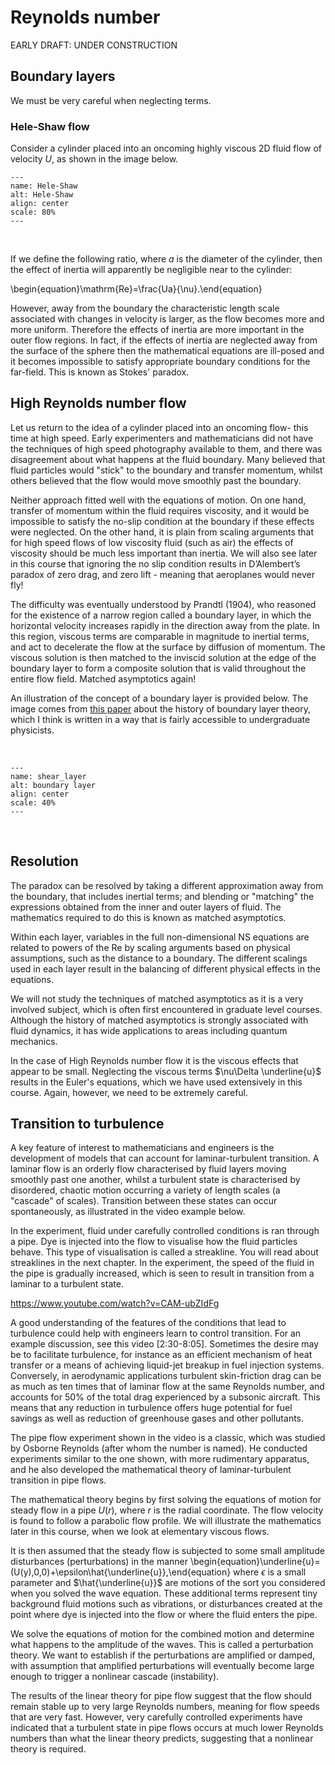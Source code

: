 # Reynolds number

EARLY DRAFT: UNDER CONSTRUCTION

## Boundary layers

We must be very careful when neglecting terms.


### Hele-Shaw flow
Consider a cylinder placed into an oncoming highly viscous 2D fluid flow of velocity $U$, as shown in the image below.
<br>

```{image} navstok_img/hele-shaw.png
---
name: Hele-Shaw
alt: Hele-Shaw
align: center
scale: 80%
---
```
<br>

If we define the following ratio, where $a$ is the diameter of the cylinder, then the effect of inertia will apparently be negligible near to the cylinder:

\begin{equation}\mathrm{Re}=\frac{Ua}{\nu}.\end{equation}

However, away from the boundary the characteristic length scale associated with changes in velocity is larger, as the flow becomes more and more uniform. Therefore the effects of inertia are more important in the outer flow regions. In fact, if the effects of inertia are neglected away from the surface of the sphere then the mathematical equations are ill-posed and it becomes impossible to satisfy appropriate boundary conditions for the far-field. This is known as Stokes' paradox.

## High Reynolds number flow
Let us return to the idea of a cylinder placed into an oncoming flow- this time at high speed. Early experimenters and mathematicians did not have the techniques of high speed photography available to them, and there was disagreement about what happens at the fluid boundary. Many believed that fluid particles would "stick" to the boundary and transfer momentum, whilst others believed that the flow would move smoothly past the boundary.

Neither approach fitted well with the equations of motion. On one hand, transfer of momentum within the fluid requires viscosity, and it would be impossible to satisfy the no-slip condition at the boundary if these effects were neglected. On the other hand, it is plain from scaling arguments that for high speed flows of low viscosity fluid (such as air) the effects of viscosity should be much less important than inertia. We will also see later in this course that ignoring the no slip condition results in D’Alembert’s paradox of zero drag, and zero lift - meaning that aeroplanes would never fly!

The difficulty was eventually understood by Prandtl (1904), who reasoned for the existence of a narrow region called a boundary layer, in which the horizontal velocity increases rapidly in the direction away from the plate. In this region, viscous terms are comparable in magnitude to inertial terms, and act to decelerate the flow at the surface by diffusion of momentum. The viscous solution is then matched to the inviscid solution at the edge of the boundary layer to form a composite solution that is valid throughout the entire flow field. Matched asymptotics again!

An illustration of the concept of a boundary layer is provided below. The image comes from [this paper](https://doi.org/10.1063/1.2169443) about the history of boundary layer theory, which I think is written in a way that is fairly accessible to undergraduate physicists.


<br>

```{image} navstok_img/prandtl_bl.gif
---
name: shear_layer
alt: boundary layer
align: center
scale: 40%
---
```
<br>


## Resolution

The paradox can be resolved by taking a different approximation away from the boundary, that includes inertial terms; and blending or "matching" the expressions obtained from the inner and outer layers of fluid. The mathematics required to do this is known as matched asymptotics.

Within each layer, variables in the full non-dimensional NS equations are related to powers of the $\mathrm{Re}$ by scaling arguments based on physical assumptions, such as the distance to a boundary. The different scalings used in each layer result in the balancing of different physical effects in the equations.

We will not study the techniques of matched asymptotics as it is a very involved subject, which is often first encountered in graduate level courses. Although the history of matched asymptotics is strongly associated with fluid dynamics, it has wide applications to areas including quantum mechanics.



In the case of High Reynolds number flow it is the viscous effects that appear to be small. Neglecting the viscous terms $\nu\Delta \underline{u}$  results in the Euler's equations, which we have used extensively in this course. Again, however, we need to be extremely careful.

## Transition to turbulence
A key feature of interest to mathematicians and engineers is the development of models that can account for laminar-turbulent transition. A laminar flow is an orderly flow characterised by fluid layers moving smoothly past one another, whilst a turbulent state is characterised by disordered, chaotic motion occurring a variety of length scales (a "cascade" of scales). Transition between these states can occur spontaneously, as illustrated in the video example below.

In the experiment, fluid under carefully controlled conditions is ran through a pipe. Dye is injected into the flow to visualise how the fluid particles behave. This type of visualisation is called a streakline. You will read about streaklines in the next chapter. In the experiment, the speed of the fluid in the pipe is gradually increased, which is seen to result in transition from a laminar to a turbulent state.

https://www.youtube.com/watch?v=CAM-ubZIdFg

A good understanding of the features of the conditions that lead to turbulence could help with engineers learn to control transition. For an example discussion, see this video [2:30-8:05]. Sometimes the desire may be to facilitate turbulence, for instance as an efficient mechanism of heat transfer or a means of achieving liquid-jet breakup in fuel injection systems. Conversely, in aerodynamic applications turbulent skin-friction drag can be as much as ten times that of laminar flow at the same Reynolds number, and accounts for 50% of the total drag experienced by a subsonic aircraft. This means that any reduction in turbulence offers huge potential for fuel savings as well as reduction of greenhouse gases and other pollutants.



The pipe flow experiment shown in the video is a classic, which was studied by Osborne Reynolds (after whom the number is named). He conducted experiments similar to the one shown, with more rudimentary apparatus, and he also developed the mathematical theory of laminar-turbulent transition in pipe flows.

The mathematical theory begins by first solving the equations of motion for steady flow in a pipe $U(r)$, where $r$ is the radial coordinate. The flow velocity is found to follow a parabolic flow profile. We will illustrate the mathematics later in this course, when we look at elementary viscous flows.

It is then assumed that the steady flow is subjected to some small amplitude disturbances (perturbations) in the manner \begin{equation}\underline{u}=(U(y),0,0)+\epsilon\hat{\underline{u}},\end{equation} where $\epsilon$ is a small parameter and $\hat{\underline{u}}$ are motions of the sort you considered when you solved the wave equation. These additional terms represent tiny background fluid motions such as vibrations, or disturbances created at the point where dye is injected into the flow or where the fluid enters the pipe.

We solve the equations of motion for the combined motion and determine what happens to the amplitude of the waves. This is called a perturbation theory. We want to establish if the perturbations are amplified or damped, with assumption that amplified perturbations will eventually become large enough to trigger a nonlinear cascade (instability).

The results of the linear theory for pipe flow suggest that the flow should remain stable up to very large Reynolds numbers, meaning for flow speeds that are very fast. However, very carefully controlled experiments have indicated that a turbulent state in pipe flows occurs at much lower Reynolds numbers than what the linear theory predicts, suggesting that a nonlinear theory is required.
